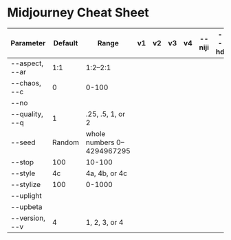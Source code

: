 # Midjourney Cheat Sheet

| Parameter      | Default | Range                      | v1  | v2  | v3  | v4  | --niji | --hd | --test | --testp |
| -------------- | ------- | -------------------------- | --- | --- | --- | --- | ------ | ---- | ------ | ------- |
| --aspect, --ar | 1:1     | 1:2–2:1                    |     |     |     |     |        |      |        |         |
| --chaos, --c   | 0       | 0-100                      |     |     |     |     |        |      |        |         |
| --no           |         |                            |     |     |     |     |        |      |        |         |
| --quality, --q | 1       | .25, .5, 1, or 2           |     |     |     |     |        |      |        |         |
| --seed         | Random  | whole numbers 0–4294967295 |     |     |     |     |        |      |        |         |
| --stop         | 100     | 10-100                     |     |     |     |     |        |      |        |         |
| --style        | 4c      | 4a, 4b, or 4c              |     |     |     |     |        |      |        |         |
| --stylize      | 100     | 0-1000                     |     |     |     |     |        |      |        |         |
| --uplight      |         |                            |     |     |     |     |        |      |        |         |
| --upbeta       |         |                            |     |     |     |     |        |      |        |         |
| --version, --v | 4       | 1, 2, 3, or 4              |     |     |     |     |        |      |        |         |
